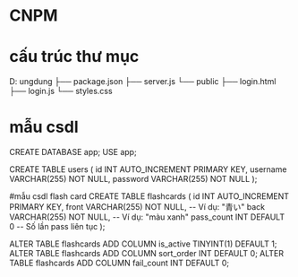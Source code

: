 # CNPM
# cấu trúc thư mục
D: ungdung
├── package.json
├── server.js
└── public
    ├── login.html
    ├── login.js
    └── styles.css
# mẫu csdl
CREATE DATABASE app;
USE app;

CREATE TABLE users (
  id INT AUTO_INCREMENT PRIMARY KEY,
  username VARCHAR(255) NOT NULL,
  password VARCHAR(255) NOT NULL
);

#mẫu csdl flash card
CREATE TABLE flashcards (
    id INT AUTO_INCREMENT PRIMARY KEY,
    front VARCHAR(255) NOT NULL,  -- Ví dụ: "青い"
    back VARCHAR(255) NOT NULL,   -- Ví dụ: "màu xanh"
    pass_count INT DEFAULT 0      -- Số lần pass liên tục
);

ALTER TABLE flashcards ADD COLUMN is_active TINYINT(1) DEFAULT 1;
ALTER TABLE flashcards ADD COLUMN sort_order INT DEFAULT 0;
ALTER TABLE flashcards ADD COLUMN fail_count INT DEFAULT 0;

